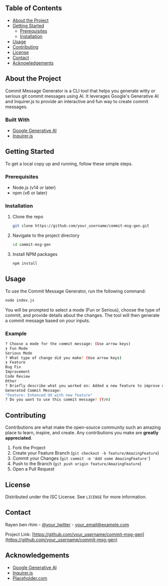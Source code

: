 
## Table of Contents

- [About the Project](#about-the-project)
- [Getting Started](#getting-started)
  - [Prerequisites](#prerequisites)
  - [Installation](#installation)
- [Usage](#usage)
- [Contributing](#contributing)
- [License](#license)
- [Contact](#contact)
- [Acknowledgements](#acknowledgements)

## About the Project

Commit Message Generator is a CLI tool that helps you generate witty or serious git commit messages using AI. It leverages Google's Generative AI and Inquirer.js to provide an interactive and fun way to create commit messages.

### Built With

- [Google Generative AI](https://developers.google.com/generative-ai)
- [Inquirer.js](https://github.com/SBoudrias/Inquirer.js)

## Getting Started

To get a local copy up and running, follow these simple steps.

### Prerequisites

- Node.js (v14 or later)
- npm (v6 or later)

### Installation

1. Clone the repo
   ```sh
   git clone https://github.com/your_username/commit-msg-gen.git
   ```
2. Navigate to the project directory
   ```sh
   cd commit-msg-gen
   ```
3. Install NPM packages
   ```sh
   npm install
   ```

## Usage

To use the Commit Message Generator, run the following command:

```sh
node index.js
```


You will be prompted to select a mode (Fun or Serious), choose the type of commit, and provide details about the changes. The tool will then generate a commit message based on your inputs.

### Example
```sh
? Choose a mode for the commit message: (Use arrow keys)
❯ Fun Mode
Serious Mode
? What type of change did you make? (Use arrow keys)
❯ Feature
Bug Fix
Improvement
Code Review
Other
? Briefly describe what you worked on: Added a new feature to improve user experience
Generated Commit Message:
"Feature: Enhanced UX with new feature"
? Do you want to use this commit message? (Y/n)
```


## Contributing

Contributions are what make the open-source community such an amazing place to learn, inspire, and create. Any contributions you make are **greatly appreciated**.

1. Fork the Project
2. Create your Feature Branch (`git checkout -b feature/AmazingFeature`)
3. Commit your Changes (`git commit -m 'Add some AmazingFeature'`)
4. Push to the Branch (`git push origin feature/AmazingFeature`)
5. Open a Pull Request

## License

Distributed under the ISC License. See `LICENSE` for more information.

## Contact

Rayen ben rhim - [@your_twitter](https://twitter.com/your_twitter) - your_email@example.com

Project Link: [https://github.com/your_username/commit-msg-gen](https://github.com/your_username/commit-msg-gen)

## Acknowledgements

- [Google Generative AI](https://developers.google.com/generative-ai)
- [Inquirer.js](https://github.com/SBoudrias/Inquirer.js)
- [Placeholder.com](https://placeholder.com)
